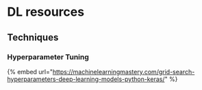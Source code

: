 # DL resources



## Techniques

### Hyperparameter Tuning

{% embed url="https://machinelearningmastery.com/grid-search-hyperparameters-deep-learning-models-python-keras/" %}



